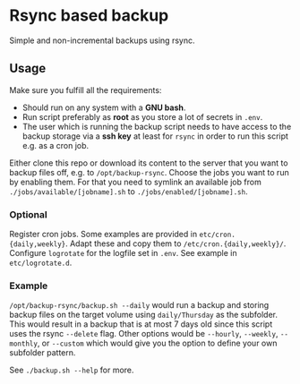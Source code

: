 # Rsync based backup
Simple and non-incremental backups using rsync.

## Usage
Make sure you fulfill all the requirements:
* Should run on any system with a **GNU bash**.
* Run script preferably as **root** as you store a lot of secrets in `.env`.
* The user which is running the backup script needs to have access to the backup storage via a **ssh key** at least for `rsync` in order to run this script e.g. as a cron job.

Either clone this repo or download its content to the server that you want to backup files off, e.g. to `/opt/backup-rsync`.
Choose the jobs you want to run by enabling them. For that you need to symlink an available job from `./jobs/available/[jobname].sh` to `./jobs/enabled/[jobname].sh`.

### Optional
Register cron jobs. Some examples are provided in `etc/cron.{daily,weekly}`. Adapt these and copy them to `/etc/cron.{daily,weekly}/`.
Configure `logrotate` for the logfile set in `.env`. See example in `etc/logrotate.d`.

### Example
`/opt/backup-rsync/backup.sh --daily` would run a backup and storing backup files on the target volume using `daily/Thursday` as the subfolder. This would result in a backup that is at most 7 days old since this script uses the rsync `--delete` flag. Other options would be `--hourly`, `--weekly`, `--monthly`, or `--custom` which would give you the option to define your own subfolder pattern.

See `./backup.sh --help` for more.
